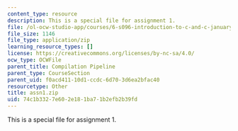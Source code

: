 ```yaml
---
content_type: resource
description: This is a special file for assignment 1.
file: /ol-ocw-studio-app/courses/6-s096-introduction-to-c-and-c-january-iap-2013/74c1b3327e602e181ba71b2efb2b39fd_assn1.zip
file_size: 1146
file_type: application/zip
learning_resource_types: []
license: https://creativecommons.org/licenses/by-nc-sa/4.0/
ocw_type: OCWFile
parent_title: Compilation Pipeline
parent_type: CourseSection
parent_uid: f0acd411-10d1-ccdc-6d70-3d6ea2bfac40
resourcetype: Other
title: assn1.zip
uid: 74c1b332-7e60-2e18-1ba7-1b2efb2b39fd
---
```

This is a special file for assignment 1.